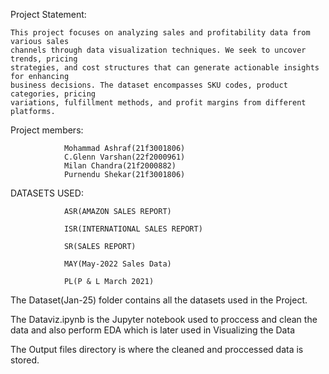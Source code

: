 Project Statement:

    This project focuses on analyzing sales and profitability data from various sales
    channels through data visualization techniques. We seek to uncover trends, pricing
    strategies, and cost structures that can generate actionable insights for enhancing
    business decisions. The dataset encompasses SKU codes, product categories, pricing
    variations, fulfillment methods, and profit margins from different platforms.

Project members: 
            
                Mohammad Ashraf(21f3001806)
                C.Glenn Varshan(22f2000961)
                Milan Chandra(21f2000882)
                Purnendu Shekar(21f3001806)
                


DATASETS USED:  
               
                ASR(AMAZON SALES REPORT)

                ISR(INTERNATIONAL SALES REPORT)

                SR(SALES REPORT)

                MAY(May-2022 Sales Data)

                PL(P & L March 2021)

The Dataset(Jan-25) folder contains all the datasets used in the Project.

The Dataviz.ipynb is the Jupyter notebook used to proccess and clean the data and also perform EDA which is later used in Visualizing the Data

The Output files directory is where the cleaned and proccessed data is stored.
